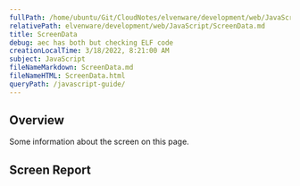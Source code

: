 ```yaml
---
fullPath: /home/ubuntu/Git/CloudNotes/elvenware/development/web/JavaScript/ScreenData.md
relativePath: elvenware/development/web/JavaScript/ScreenData.md
title: ScreenData
debug: aec has both but checking ELF code
creationLocalTime: 3/18/2022, 8:21:00 AM
subject: JavaScript
fileNameMarkdown: ScreenData.md
fileNameHTML: ScreenData.html
queryPath: /javascript-guide/
---
```


<!-- toc -->
<!-- tocstop -->

## Overview

Some information about the screen on this page.

## Screen Report

<script src="/javascripts/dev-web/SystemInfo.js"></script>

<script type="text/javascript">
  ScreenReport();
</script>
